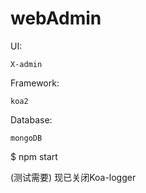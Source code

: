 # webAdmin

UI: 

    X-admin

Framework: 

    koa2

Database:

    mongoDB


$ npm start



(测试需要)
现已关闭Koa-logger